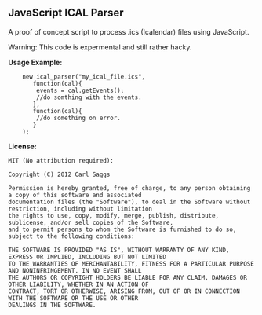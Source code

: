 JavaScript ICAL Parser
---------------------
A proof of concept script to process .ics (Icalendar) files using JavaScript.

Warning: This code is expermental and still rather hacky.

**Usage Example:**

		new ical_parser("my_ical_file.ics", 
		   function(cal){
			events = cal.getEvents();
			//do somthing with the events.
		   },
		   function(cal){
		   	//do something on error.
		   }
		);
		
**License:**

	MIT (No attribution required):
	
	Copyright (C) 2012 Carl Saggs
	
	Permission is hereby granted, free of charge, to any person obtaining a copy of this software and associated 
	documentation files (the "Software"), to deal in the Software without restriction, including without limitation 
	the rights to use, copy, modify, merge, publish, distribute, sublicense, and/or sell copies of the Software, 
	and to permit persons to whom the Software is furnished to do so, subject to the following conditions:
	
	THE SOFTWARE IS PROVIDED "AS IS", WITHOUT WARRANTY OF ANY KIND, EXPRESS OR IMPLIED, INCLUDING BUT NOT LIMITED 
	TO THE WARRANTIES OF MERCHANTABILITY, FITNESS FOR A PARTICULAR PURPOSE AND NONINFRINGEMENT. IN NO EVENT SHALL 
	THE AUTHORS OR COPYRIGHT HOLDERS BE LIABLE FOR ANY CLAIM, DAMAGES OR OTHER LIABILITY, WHETHER IN AN ACTION OF 
	CONTRACT, TORT OR OTHERWISE, ARISING FROM, OUT OF OR IN CONNECTION WITH THE SOFTWARE OR THE USE OR OTHER 
	DEALINGS IN THE SOFTWARE.
